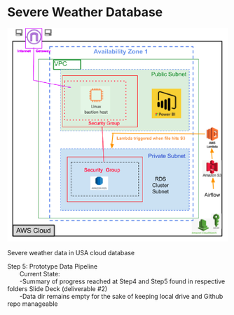 # Severe Weather Database
![alt text](https://github.com/conner-mcnicholas/SevereWeatherDB/blob/main/arch.png?raw=true)

Severe weather data in USA cloud database

Step 5: Prototype Data Pipeline<br>
&emsp;&emsp;Current State:<br>
&emsp;&emsp;-Summary of progress reached at Step4 and Step5 found in respective folders Slide Deck (deliverable #2)<br>
&emsp;&emsp;-Data dir remains empty for the sake of keeping local drive and Github repo manageable<br>
